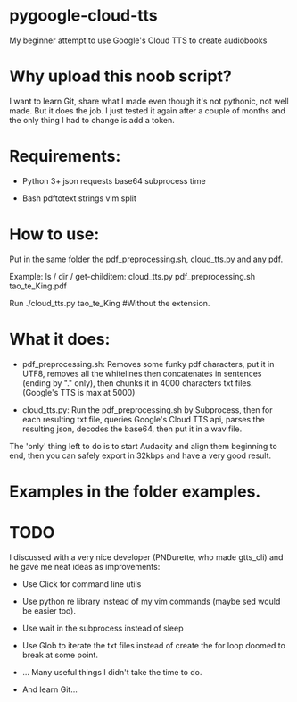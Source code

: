 # pygoogle-cloud-tts
My beginner attempt to use Google's Cloud TTS to create audiobooks

# Why upload this noob script?
I want to learn Git, share what I made even though it's not pythonic, not well made.
But it does the job.
I just tested it again after a couple of months and the only thing I had to change is add a token.


# Requirements:
- Python 3+
  json
  requests
  base64
  subprocess
  time

- Bash
  pdftotext
  strings
  vim
  split
  
# How to use:

Put in the same folder the pdf_preprocessing.sh, cloud_tts.py and any pdf.

Example:
ls / dir / get-childitem:
cloud_tts.py
pdf_preprocessing.sh
tao_te_King.pdf

Run ./cloud_tts.py tao_te_King #Without the extension.

# What it does:
- pdf_preprocessing.sh:
Removes some funky pdf characters, put it in UTF8, removes all the whitelines then concatenates in sentences (ending by "." only), then chunks it in 4000 characters txt files. (Google's TTS is max at 5000)

- cloud_tts.py:
Run the pdf_preprocessing.sh by Subprocess, then for each resulting txt file, queries Google's Cloud TTS api, parses the resulting json, decodes the base64, then put it in a wav file.

The 'only' thing left to do is to start Audacity and align them beginning to end, then you can safely export in 32kbps and have a very good result.

# Examples in the folder examples.

# TODO

I discussed with a very nice developer (PNDurette, who made gtts_cli) and he gave me neat ideas as improvements:

- Use Click for command line utils
- Use python re library instead of my vim commands (maybe sed would be easier too).
- Use wait in the subprocess instead of sleep
- Use Glob to iterate the txt files instead of create the for loop doomed to break at some point.
- ... Many useful things I didn't take the time to do.

- And learn Git...
